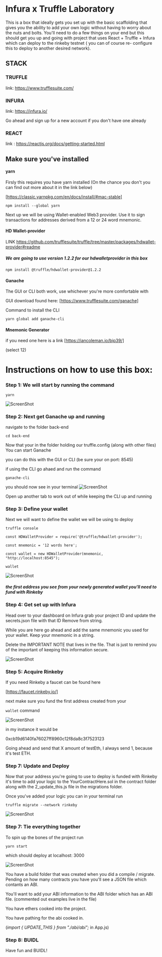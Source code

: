 # Infura x Truffle Laboratory

This is a box that ideally gets you set up with the basic scaffolding that gives you the ability to add your own logic without having to worry about the nuts and bolts. You'll need to do a few things on your end but this should get you up and going with project that uses React + Truffle + Infura which can deploy to the rinkeby testnet ( you can of course re- configure this to deploy to another desired network).

## STACK

### TRUFFLE

link: https://www.trufflesuite.com/

### INFURA

link: https://infura.io/

Go ahead and sign up for a new account if you don't have one already

### REACT

link : https://reactjs.org/docs/getting-started.html

## Make sure you've installed

#### yarn

Firsly this requires you have yarn installed
(On the chance you don't you can find out more about it in the link below)

[https://classic.yarnpkg.com/en/docs/install/#mac-stable]

`npm install --global yarn`

Next up we will be using Wallet-enabled Web3 provider. Use it to sign transactions for addresses derived from a 12 or 24 word mnemonic.

#### HD Wallet-provider

LINK https://github.com/trufflesuite/truffle/tree/master/packages/hdwallet-provider#readme

##### We are going to use version 1.2.2 for our hdwalletprovider in this box

`npm install @truffle/hdwallet-provider@1.2.2`

#### Ganache

The GUI or CLI both work, use whichever you're more comfortable with

GUI download found here: [https://www.trufflesuite.com/ganache]

Command to install the CLI

`yarn global add ganache-cli`

#### Mnemonic Generator

if you need one here is a link
[https://iancoleman.io/bip39/]

(select 12)

# Instructions on how to use this box:

### Step 1: We will start by running the command

`yarn`

![ScreenShot](./src/assets/yarn.gif)

### Step 2: Next get Ganache up and running

navigate to the folder back-end

`cd back-end`

Now that your in the folder holding our truffle.config (along with other files) You can start Ganache

you can do this with the GUI or CLI (be sure your on port: 8545)

if using the CLI go ahaed and run the command

`ganache-cli`

you should now see in your terminal
![ScreenShot](./src/assets/CLI.png)

Open up another tab to work out of while keeping the CLI up and running

### Step 3: Define your wallet

Next we will want to define the wallet we will be using to deploy

`truffle console`

`const HDWalletProvider = require('@truffle/hdwallet-provider');`

`const mnemonic = '12 words here';`

`const wallet = new HDWalletProvider(mnemonic, "http://localhost:8545");`

`wallet`

![ScreenShot](./src/assets/wallet.png)

##### the first address you see from your newly generated wallet you'll need to fund with Rinkeby

### Step 4: Get set up with Infura

Head over to your dashboard on Infura
grab your project ID and update the secrets.json file with that ID
Remove from string.

While you are here go ahead and add the same mnemonic you used for your wallet. Keep your mnemonic in a string.

Delete the IMPORTANT NOTE that lives in the file. That is just to remind you of the important of keeping this information secure.

![ScreenShot](./src/assets/infura.png)

### Step 5: Acquire Rinkeby

If you need Rinkeby a faucet can be found here

[https://faucet.rinkeby.io/]

next make sure you fund the first address created from your

`wallet` command

![ScreenShot](./src/assets/addy.png)

in my instance it would be

0xcb19d6140fa76027ff8960c12f8da8c3f7523123

Going ahead and send that X amount of testEth, I always send 1, because it's test ETH.

### Step 7: Update and Deploy

Now that your address you're going to use to deploy is funded with Rinkeby it's time to add your logic to the YourContractHere.sol in the contract folder along with the 2_update_this.js file in the migrations folder.

Once you've added your logic you can in your terminal run

`truffle migrate --network rinkeby`

![ScreenShot](./src/assets/deploy.png)

### Step 7: Tie everything together

To spin up the bones of the project run

`yarn start`

which should deploy at localhost: 3000

![ScreenShot](./src/assets/TTB.png)

You have a build folder that was created when you did a compile / migrate. Pending on how many contracts you have you'll see a JSON file which contants an ABI.

You'll want to add your ABI information to the ABI folder which has an ABI file. (commented out examples live in the file)

You have ethers cooked into the project.

You have pathing for the abi cooked in.

(_import { UPDATE_THIS } from "./abi/abi";_ in App.js)

### Step 8: BUIDL

Have fun and BUIDL!

